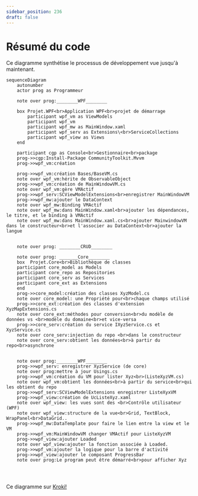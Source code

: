 ```yaml
---
sidebar_position: 236
draft: false
---
```


# Résumé du code

Ce diagramme synthétise le processus de développement vue jusqu'à maintenant. 

```mermaid
sequenceDiagram
    autonumber
    actor prog as Programmeur

    note over prog:________WPF________
    
    box Projet.WPF<br>Application WPF<br>projet de démarrage
        participant wpf_vm as ViewModels
        participant wpf_vm
        participant wpf_mw as MainWindow.xaml
        participant wpf_serv as Extensions\<br>ServiceCollections
        participant wpf_view as Views
    end

    participant cgp as Console<br>Gestionnaire<br>package
    prog->>cgp:Install-Package CommunityToolkit.Mvvm
    prog->>wpf_vm:création

    prog->>wpf_vm:création Bases/BaseVM.cs
    note over wpf_vm:hérite de ObservableObject
    prog->>wpf_vm:création de MainWindowVM.cs
    note over wpf_vm:gère VMActif
    prog->>wpf_serv:SCViewModelExtensions<br>enregistrer MainWindowVM
    prog->>wpf_mw:ajouter le DataContext
    note over wpf_mw:Binding VMActif
    note over wpf_mw:dans MainWindow.xaml<br>ajouter les dépendances, le titre, et le binding à VMActif
    note over wpf_mw:dans MainWindow.xaml.cs<br>ajouter MainwindowVM dans le constructeur<br>et l'associer au DataContext<br>ajouter la langue

    
    note over prog: ________CRUD________

    note over prog: _______Core________
    box  Projet.Core<br>Bibliothèque de classes
    participant core_model as Models
    participant core_repo as Repositories
    participant core_serv as Services
    participant core_ext as Extensions
    end
    prog->>core_model:création des classes XyzModel.cs
    note over core_model: une Propriété pour<br>chaque champs utilisé
    prog->>core_ext:création des classes d'extension XyzMapExtensions.cs
    note over core_ext:méthodes pour conversion<br>du modèle de données vs <br>modèle du domaine<br>et vice-versa
    prog->>core_serv:création du service IXyzService.cs et XyzService.cs
    note over core_serv:injection du repo <br>dans le constructeur
    note over core_serv:obtient les données<br>à partir du repo<br>asynchrone


    note over prog:________WPF________
    prog->>wpf_serv: enregistrer XyzService (de core)
    note over prog:mettre à jour Usings.cs
    prog->>wpf_vm:création du VM pour lister Xyz<br>(ListeXyzVM.cs)
    note over wpf_vm:obtient les données<br>à partir du service<br>qui les obtient du repo
    prog->>wpf_serv:SCViewModelExtensions enregistrer ListeXyxVM
    prog->>wpf_view:création de UcListeXyz.xaml
    note over wpf_view: les vues sont des <br>Contrôle utilisateur (WPF)
    note over wpf_view:structure de la vue<br>Grid, TextBlock, WrapPanel<br>DataGrid..
    prog->>wpf_mw:DataTemplate pour faire le lien entre la view et le VM
    prog->>wpf_vm:MainWindowVM changer VMActif pour ListeXyzVM 
    prog->>wpf_view:ajouter Loaded
    note over wpf_view:ajouter la fonction associée à Loaded. 
    prog->>wpf_vm:ajouter la logique pour la barre d'activité
    prog->>wpf_view:ajouter le composant ProgressBar
    note over prog:Le program peut être démarré<br>pour afficher Xyz


  
```

Ce diagramme sur [Kroki!](https://mermaid.ink/img/pako:eNqdV-tO4zgUfhUrfwCpdFsuA0QrpAF2VyNRDRpuq1WlkZuctobEzthOC4N4l_lJ9_e-QV5sz7ETmtIE7WyFGmKfy-dz-Y77FEQqhiAMDHzLQUZwJvhE83QoGX54bpXM0xHo8j2ySrNMqwnjhl3gE0VTyHHbC0hlgakZeKHwa_m5vfi9-tfL-e-ReiAjd2C7KPHrSB9_zLJERNwKJVm5lDkBFgOLi0XKteYT8Or0ybi2IhIZl5bNs_HXWUrIbgTMB3iuxLwn2b6XzsnKgAt5K2Ss5t0Hnibt4gb0jBR-e7AgDWI3wyFBv8R1EcGpShKIrFtvh4OQK-ilGMi4imtdOppkJHiK5lQC5OcPMGRdcqHde8aj-9coUSK2j49RK_wkjeVJsn3h99FEmuZS2McrpZJ7YbuDWRWVUssHKox0sXBJecXTvM1OuAHzC33fDLqReVsUpfy0WGiBa5jTzyMKHh8l8Hl0h0F63zwqLJPynodJ8aKB3Qw-YtjHazbJZXh5-loly7xR9EBqmAhjNZqre1szk85Dfqdyi3IJsDNuOebEwoNtAoXCJ2hIyMkqrDWpmMu10iNYS1eGOiHD6uDYr6ZDzq1AuB2GfYIvo9JP8eN_uMKY1r3R7rwMAHPy6CDCSFmdRxY730UM3W5wY1QkUIXn9VisQOf4Jyc5VGXUSBqsoorTL9dnS9p4V_ZUaVhlGOKWilxol3CciFEilJ0WL8h1VExRgqjBNPQY2UupNhwR1KhkTUpDpkjoCz6NQH4UrQYrnih5oU0Mo_aGTZZ0UO_oV4wrHWKqU7E_H7875A1tUtNluQQKVKZFsbDFgmXKZzWacgoTPtLMsNyKRJhisQ4B4bYAiDegOoMDw7PlmdpAkbUUgUwVWSIsVG64TVoEK84ZAi9eEpfBGGmvWKDkzDDafd3KcSvF4oWyQCng22SGr5_A8UHtCDkzPkPsE8Ius4WAqb9WFhpP4KwJeecpn6y5EnHYGxqo3YYaWQHS-o4vz0lWsK9dzejKtusx8yijqVbSNdfPTeO31MjqFLg8MNuklkF4W43mU7CoQKxzR1m7NshByzS3UnqOJOXzjPVlvUM60OY5veKL4_mtFqL_TzEqs0nr33LhZCu9MoI_MSJWglNifGiYDjTQV0fXdVQdqXafeHMiUnIAZzl-GUUQwZc2Eaou_sHy8b3IqXrYJmZzq9WUr7Jcu15B-kWr7sKgRdxhV9hrJ4mK7jvsVvPsgktwk4bYmyS63aaRR7tXkGYJ-vd5G9O9g8o6wZBieKgKyBfdaPxEagpPGtaHK9GMnCD0cmJ5y8sSYM3xrSbLueIxxK1hqA2gsZK-L_28wnqhivX6XdYEsz691EQQJ_py5WyE11EM7Qbei8VM2DfsuO6e2ifFMUFU727PYMwJ143tdA7uiRdslkFuWfE3xbW8AxcLd88jGHw8FtHU981QBp0gBY3EF-Od_okMDwM7hRSGQYj_xjDmeWKHwVA-oyjd7y-RN4IQ6wQ6QZ7FmNXyJ0AQjnlicBViGmsD_zvB_VzoBDitgvApeAjCfn-3u9fr7x7u7O192Dk86n3oBI9BuNs76Pb6vf7RzuFBv3e0e7D_3Am-K4Vm-9393lHvYG9_Z69_1EddZ-4vt0c4nv8FkSaE0w?type=png)